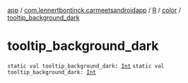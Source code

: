 [app](../../../index.md) / [com.lennertbontinck.carmeetsandroidapp](../../index.md) / [R](../index.md) / [color](index.md) / [tooltip_background_dark](./tooltip_background_dark.md)

# tooltip_background_dark

`static val tooltip_background_dark: `[`Int`](https://kotlinlang.org/api/latest/jvm/stdlib/kotlin/-int/index.html)
`static val tooltip_background_dark: `[`Int`](https://kotlinlang.org/api/latest/jvm/stdlib/kotlin/-int/index.html)